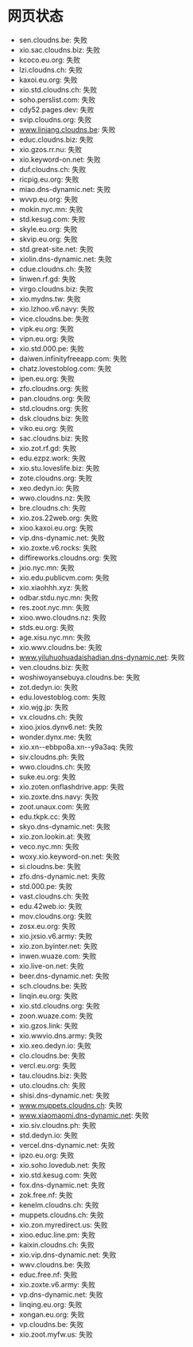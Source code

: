 # 网页状态
- sen.cloudns.be: 失败
- xio.sac.cloudns.biz: 失败
- kcoco.eu.org: 失败
- lzi.cloudns.ch: 失败
- kaxoi.eu.org: 失败
- xio.std.cloudns.ch: 失败
- soho.perslist.com: 失败
- cdy52.pages.dev: 失败
- svip.cloudns.org: 失败
- www.liniang.cloudns.be: 失败
- educ.cloudns.biz: 失败
- xio.gzos.rr.nu: 失败
- xio.keyword-on.net: 失败
- duf.cloudns.ch: 失败
- ricpig.eu.org: 失败
- miao.dns-dynamic.net: 失败
- wvvp.eu.org: 失败
- mokin.nyc.mn: 失败
- std.kesug.com: 失败
- skyle.eu.org: 失败
- skvip.eu.org: 失败
- std.great-site.net: 失败
- xiolin.dns-dynamic.net: 失败
- cdue.cloudns.ch: 失败
- linwen.rf.gd: 失败
- virgo.cloudns.biz: 失败
- xio.mydns.tw: 失败
- xio.lzhoo.v6.navy: 失败
- vice.cloudns.be: 失败
- vipk.eu.org: 失败
- vipn.eu.org: 失败
- xio.std.000.pe: 失败
- daiwen.infinityfreeapp.com: 失败
- chatz.lovestoblog.com: 失败
- ipen.eu.org: 失败
- zfo.cloudns.org: 失败
- pan.cloudns.org: 失败
- std.cloudns.org: 失败
- dsk.cloudns.biz: 失败
- viko.eu.org: 失败
- sac.cloudns.biz: 失败
- xio.zot.rf.gd: 失败
- edu.ezpz.work: 失败
- xio.stu.loveslife.biz: 失败
- zote.cloudns.org: 失败
- xeo.dedyn.io: 失败
- wwo.cloudns.nz: 失败
- bre.cloudns.ch: 失败
- xio.zos.22web.org: 失败
- xioo.kaxoi.eu.org: 失败
- vip.dns-dynamic.net: 失败
- xio.zoxte.v6.rocks: 失败
- diffireworks.cloudns.org: 失败
- jxio.nyc.mn: 失败
- xio.edu.publicvm.com: 失败
- xio.xiaohhh.xyz: 失败
- odbar.stdu.nyc.mn: 失败
- res.zoot.nyc.mn: 失败
- xioo.wwo.cloudns.nz: 失败
- stds.eu.org: 失败
- age.xisu.nyc.mn: 失败
- xio.wwv.cloudns.be: 失败
- www.yiluhuohuadaishadian.dns-dynamic.net: 失败
- ven.cloudns.biz: 失败
- woshiwoyansebuya.cloudns.be: 失败
- zot.dedyn.io: 失败
- edu.lovestoblog.com: 失败
- xio.wjg.jp: 失败
- vx.cloudns.ch: 失败
- xioo.jxios.dynv6.net: 失败
- wonder.dynx.me: 失败
- xio.xn--ebbpo8a.xn--y9a3aq: 失败
- siv.cloudns.ph: 失败
- wwo.cloudns.ch: 失败
- suke.eu.org: 失败
- xio.zoten.onflashdrive.app: 失败
- xio.zoxte.dns.navy: 失败
- zoot.unaux.com: 失败
- edu.tkpk.cc: 失败
- skyo.dns-dynamic.net: 失败
- xio.zon.lookin.at: 失败
- veco.nyc.mn: 失败
- woxy.xio.keyword-on.net: 失败
- si.cloudns.be: 失败
- zfo.dns-dynamic.net: 失败
- std.000.pe: 失败
- vast.cloudns.ch: 失败
- edu.42web.io: 失败
- mov.cloudns.org: 失败
- zosx.eu.org: 失败
- xio.jxsio.v6.army: 失败
- xio.zon.byinter.net: 失败
- inwen.wuaze.com: 失败
- xio.live-on.net: 失败
- beer.dns-dynamic.net: 失败
- sch.cloudns.be: 失败
- linqin.eu.org: 失败
- xio.std.cloudns.org: 失败
- zoon.wuaze.com: 失败
- xio.gzos.link: 失败
- xio.wwvio.dns.army: 失败
- xio.xeo.dedyn.io: 失败
- clo.cloudns.be: 失败
- vercl.eu.org: 失败
- tau.cloudns.biz: 失败
- uto.cloudns.ch: 失败
- shisi.dns-dynamic.net: 失败
- www.muppets.cloudns.ch: 失败
- www.xiaomaomi.dns-dynamic.net: 失败
- xio.siv.cloudns.ph: 失败
- std.dedyn.io: 失败
- vercel.dns-dynamic.net: 失败
- ipzo.eu.org: 失败
- xio.soho.lovedub.net: 失败
- xio.std.kesug.com: 失败
- fox.dns-dynamic.net: 失败
- zok.free.nf: 失败
- kenelm.cloudns.ch: 失败
- muppets.cloudns.ch: 失败
- xio.zon.myredirect.us: 失败
- xioo.educ.line.pm: 失败
- kaixin.cloudns.ch: 失败
- xio.vip.dns-dynamic.net: 失败
- wwv.cloudns.be: 失败
- educ.free.nf: 失败
- xio.zoxte.v6.army: 失败
- vp.dns-dynamic.net: 失败
- linqing.eu.org: 失败
- xongan.eu.org: 失败
- vp.cloudns.be: 失败
- xio.zoot.myfw.us: 失败
